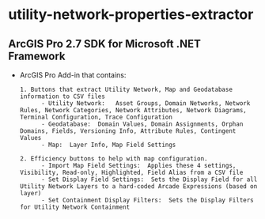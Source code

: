 # utility-network-properties-extractor

## ArcGIS Pro 2.7 SDK for Microsoft .NET Framework

- ArcGIS Pro Add-in that contains:
      
      1. Buttons that extract Utility Network, Map and Geodatabase information to CSV files
            - Utility Network:   Asset Groups, Domain Networks, Network Rules, Network Categories, Network Attributes, Network Diagrams, Terminal Configuration, Trace Configuration
            - Geodatabase:  Domain Values, Domain Assignments, Orphan Domains, Fields, Versioning Info, Attribute Rules, Contingent Values
            - Map:  Layer Info, Map Field Settings
                        
      2. Efficiency buttons to help with map configuration.
            - Import Map Field Settings:  Applies these 4 settings, Visibility, Read-only, Highlighted, Field Alias from a CSV file
            - Set Display Field Settings:  Sets the Display Field for all Utility Network Layers to a hard-coded Arcade Expressions (based on layer)
            - Set Containment Display Filters:  Sets the Display Filters for Utility Network Containment
